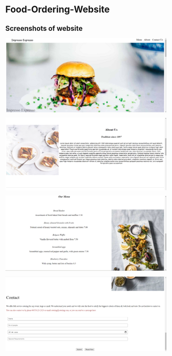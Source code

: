 # Food-Ordering-Website

## Screenshots of website

![Food](/Images/food1.png)

![Food](/Images/food2.png)

![Food](/Images/food4.png)

![Food](/Images/food3.png)
